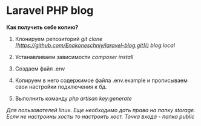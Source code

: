 # Laravel PHP blog
**Как получить себе копию?**

1. Клонируем репозиторий _git clone [https://github.com/Enakoneschniy/laravel-blog.git]() blog.local_

2. Устанавливаем зависимости _composer install_

3. Создаем файл .env

4. Копируем в него содержимое файла .env.example и прописываем свои настройки подключения к бд.

5. Выполнить команду _php artisan key:generate_
 
 _Для пользователей linux. Еще необходимо дать права на папку storage.
 Если не настроины хосты то настроить хост. Точка входа - папка public_
